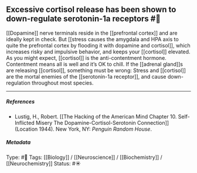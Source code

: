 ## Excessive cortisol release has been shown to down-regulate serotonin-1a receptors #🧠 

[[Dopamine]] nerve terminals reside in the [[prefrontal cortex]] and are ideally kept in check. But [[stress causes the amygdala and HPA axis to quite the prefrontal cortex by flooding it with dopamine and cortisol]], which increases risky and impulsive behavior, and keeps your [[cortisol]] elevated. As you might expect, [[cortisol]] is the anti-contentment hormone. Contentment means all is well and it’s OK to chill. If the [[adrenal gland]]s are releasing [[cortisol]], something must be wrong: Stress and [[cortisol]] are the mortal enemies of the [[serotonin-1a receptor]], and cause down-regulation throughout most species. 

___

##### References

- Lustig, H., Robert. [[The Hacking of the American Mind Chapter 10. Self-Inflicted Misery The Dopamine-Cortisol-Serotonin Connection]] (Location 1944). New York, NY: _Penguin Random House_.

##### Metadata

Type: #🔴 
Tags: [[Biology]] / [[Neuroscience]] / [[Biochemistry]] / [[Neurochemistry]]
Status: #☀️ 